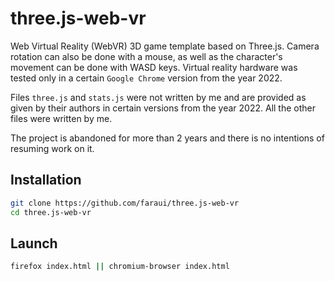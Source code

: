 # three.js-web-vr
Web Virtual Reality (WebVR) 3D game template based on Three.js. Camera rotation can also be done with a mouse, as well as the character's movement can be done with WASD keys. Virtual reality hardware was tested only in a certain `Google Chrome` version from the year 2022.
 
Files `three.js` and `stats.js` were not written by me and are provided as given by their authors in certain versions from the year 2022. All the other files were written by me.

The project is abandoned for more than 2 years and there is no intentions of resuming work on it.

## Installation
```bash
git clone https://github.com/faraui/three.js-web-vr
cd three.js-web-vr
```

## Launch
```bash
firefox index.html || chromium-browser index.html
```
